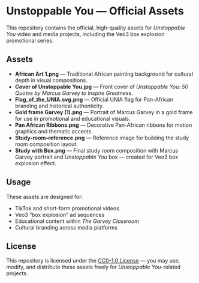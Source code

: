 # Unstoppable You — Official Assets

This repository contains the official, high-quality assets for *Unstoppable You* video and media projects, including the Veo3 box explosion promotional series.

## Assets

- **African Art 1.png** — Traditional African painting background for cultural depth in visual compositions.
- **Cover of Unstoppable You.jpg** — Front cover of *Unstoppable You: 50 Quotes by Marcus Garvey to Inspire Greatness*.
- **Flag_of_the_UNIA.svg.png** — Official UNIA flag for Pan-African branding and historical authenticity.
- **Gold frame Garvey (1).png** — Portrait of Marcus Garvey in a gold frame for use in promotional and educational visuals.
- **Pan African Ribbons.png** — Decorative Pan-African ribbons for motion graphics and thematic accents.
- **Study-room-reference.png** — Reference image for building the study room composition layout.
- **Study with Box.png** — Final study room composition with Marcus Garvey portrait and *Unstoppable You* box — created for Veo3 box explosion effect.

## Usage

These assets are designed for:
- TikTok and short-form promotional videos
- Veo3 “box explosion” ad sequences
- Educational content within *The Garvey Classroom*
- Cultural branding across media platforms

## License

This repository is licensed under the [CC0-1.0 License](LICENSE) — you may use, modify, and distribute these assets freely for *Unstoppable You*-related projects.

